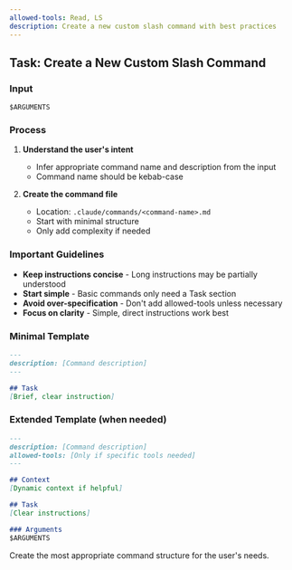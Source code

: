 ```yaml
---
allowed-tools: Read, LS
description: Create a new custom slash command with best practices
---
```


## Task: Create a New Custom Slash Command

### Input
`$ARGUMENTS`

### Process

1. **Understand the user's intent**
   - Infer appropriate command name and description from the input
   - Command name should be kebab-case

2. **Create the command file**
   - Location: `.claude/commands/<command-name>.md`
   - Start with minimal structure
   - Only add complexity if needed

### Important Guidelines
- **Keep instructions concise** - Long instructions may be partially understood
- **Start simple** - Basic commands only need a Task section
- **Avoid over-specification** - Don't add allowed-tools unless necessary
- **Focus on clarity** - Simple, direct instructions work best

### Minimal Template
```markdown
---
description: [Command description]
---

## Task
[Brief, clear instruction]
```

### Extended Template (when needed)
```markdown
---
description: [Command description]
allowed-tools: [Only if specific tools needed]
---

## Context
[Dynamic context if helpful]

## Task
[Clear instructions]

### Arguments
$ARGUMENTS
```

Create the most appropriate command structure for the user's needs.

